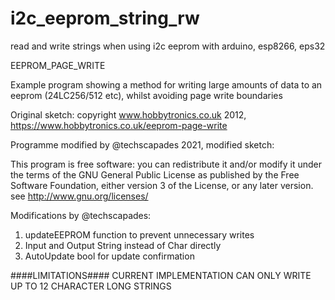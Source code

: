 # i2c_eeprom_string_rw
read and write strings when using i2c eeprom with arduino, esp8266, eps32

EEPROM_PAGE_WRITE

   Example program showing a method for writing large amounts of
   data to an eeprom (24LC256/512 etc), whilst avoiding page write
   boundaries

   Original sketch: copyright www.hobbytronics.co.uk 2012,
   https://www.hobbytronics.co.uk/eeprom-page-write

   Programme modified by @techscapades 2021, modified
   sketch: 

   This program is free software: you can redistribute it and/or modify
   it under the terms of the GNU General Public License as published by
   the Free Software Foundation, either version 3 of the License, or
   any later version. see <http://www.gnu.org/licenses/>

   Modifications by @techscapades:
   1. updateEEPROM function to prevent unnecessary writes
   2. Input and Output String instead of Char directly
   3. AutoUpdate bool for update confirmation

   ####LIMITATIONS####
   CURRENT IMPLEMENTATION CAN ONLY WRITE UP TO 12 CHARACTER LONG STRINGS
